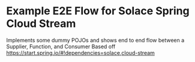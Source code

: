 # Example E2E Flow for Solace Spring Cloud Stream

Implements some dummy POJOs and shows end to end flow between a Supplier, Function, and Consumer
Based off https://start.spring.io/#!dependencies=solace,cloud-stream